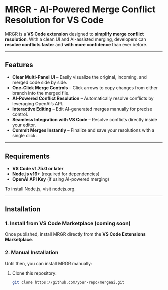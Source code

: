 # MRGR - AI-Powered Merge Conflict Resolution for VS Code

MRGR is a **VS Code extension** designed to **simplify merge conflict resolution**. With a clean UI and AI-assisted merging, developers can **resolve conflicts faster** and **with more confidence** than ever before.

---

## Features

- **Clear Multi-Panel UI** – Easily visualize the original, incoming, and merged code side by side.
- **One-Click Merge Controls** – Click arrows to copy changes from either branch into the merged file.
- **AI-Powered Conflict Resolution** – Automatically resolve conflicts by leveraging OpenAI’s API.
- **Interactive Editing** – Edit AI-generated merges manually for precise control.
- **Seamless Integration with VS Code** – Resolve conflicts directly inside your editor.
- **Commit Merges Instantly** – Finalize and save your resolutions with a single click.

---

## Requirements

- **VS Code v1.75.0 or later**  
- **Node.js v16+** (required for dependencies)  
- **OpenAI API Key** (if using AI-powered merging)  

To install Node.js, visit [nodejs.org](https://nodejs.org/).  

---

## Installation

### 1. Install from VS Code Marketplace (coming soon)
Once published, install MRGR directly from the **VS Code Extensions Marketplace**.

### 2. Manual Installation
Until then, you can install MRGR manually:
1. Clone this repository:  
   ```sh
   git clone https://github.com/your-repo/mergeai.git
